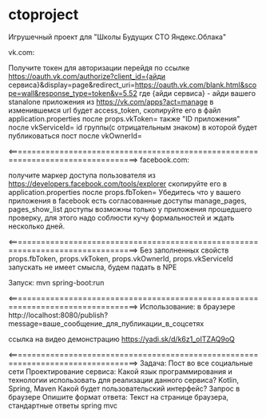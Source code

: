 # ctoproject
Игрушечный проект для "Школы Будущих СТО Яндекс.Облака"

vk.com:

Получите токен для авторизации перейдя по ссылке
https://oauth.vk.com/authorize?client_id={айди сервиса}&display=page&redirect_uri=https://oauth.vk.com/blank.html&scope=wall&response_type=token&v=5.52
где {айди сервиса} - айди вашего stanalone приложения из https://vk.com/apps?act=manage
в изменившемся url будет access_token, скопируйте его в файл application.properties после props.vkToken=
также "ID приложения" после vkServiceId=
id группы(с отрицательным знаком) в которой будет публиковаться пост после vkOwnerId=

<==================================================================================>
facebook.com:

получите маркер доступа пользователя из https://developers.facebook.com/tools/explorer
скопируйте его в application.properties после props.fbToken=
Убедитесь что у вашего приложения в facebook есть согласованные доступы manage_pages, pages_show_list
доступы возможны только у приложения прошедшего проверку, для этого надо соблюсти кучу формальностей и ждать несколько дней.


<==================================================================================>
Без заполненных свойств props.fbToken, props.vkToken, props.vkOwnerId, props.vkServiceId запускать не имеет смысла, будем падать в NPE

Запуск:
mvn spring-boot:run

<==================================================================================>
Использование:
в браузере http://localhost:8080/publish?message=ваше_сообщение_для_публикации_в_соцсетях

ссылка на видео демонстрацию https://yadi.sk/d/k6z1_oITZAQ9oQ

<==================================================================================>
Задача: Пост во все социальные сети
Проектирование сервиса:
Какой язык программирования и технологии использовать для реализации данного сервиса?
    Kotlin, Spring, Maven
Какой будет пользовательский интерфейс?
    Запрос в браузере
Опишите формат ответа:
    Текст на странице браузера, стандартные ответы spring mvc